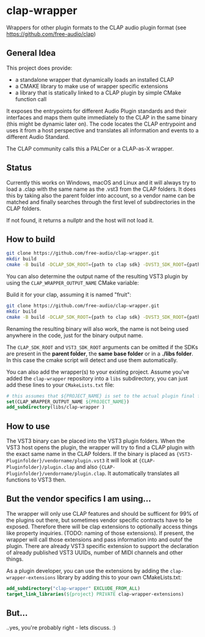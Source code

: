 # clap-wrapper
Wrappers for other plugin formats to the CLAP audio plugin format (see https://github.com/free-audio/clap)

## General Idea

This project does provide:
- a standalone wrapper that dynamically loads an installed CLAP
- a CMAKE library to make use of wrapper specific extensions
- a library that is statically linked to a CLAP plugin by simple CMake function call

It exposes the entrypoints for different Audio Plugin standards and their interfaces and maps them quite immediately to the CLAP in the same binary (this might be dynamic later on). The code locates the CLAP entrypoint and uses it from a host perspective and translates all information and events to a different Audio Standard.

The CLAP community calls this a PALCer or a CLAP-as-X wrapper.

## Status

Currently this works on Windows, macOS and Linux and it will always try to load a .clap with the same name as the .vst3 from the CLAP folders. It does this by taking also the parent folder into account, so a vendor name can be matched and finally searches through the first level of subdirectories in the CLAP folders.

If not found, it returns a nullptr and the host will not load it.

## How to build

```bash
git clone https://github.com/free-audio/clap-wrapper.git
mkdir build
cmake -B build -DCLAP_SDK_ROOT={path to clap sdk} -DVST3_SDK_ROOT={path to vst3 sdk}
```

You can also determine the output name of the resulting VST3 plugin by using the `CLAP_WRAPPER_OUTPUT_NAME` CMake variable:

Build it for your clap, assuming it is named "fruit":

```bash
git clone https://github.com/free-audio/clap-wrapper.git
mkdir build
cmake -B build -DCLAP_SDK_ROOT={path to clap sdk} -DVST3_SDK_ROOT={path to vst3 sdk} -DCLAP_WRAPPER_OUTPUT_NAME=fruit
```

Renaming the resulting binary will also work, the name is not being used anywhere in the code, just for the binary output name.

The `CLAP_SDK_ROOT` and `VST3_SDK_ROOT` arguments can be omitted if the SDKs are present in the **parent folder**, the **same base folder** or in a **./libs folder**.
In this case the cmake script will detect and use them automatically.

You can also add the wrapper(s) to your existing project. Assume you've added the `clap-wrapper` repository into a `libs` subdirectory, you can just add these lines to your `CMakeLists.txt` file:

```cmake
# this assumes that ${PROJECT_NAME} is set to the actual plugin final filename 
set(CLAP_WRAPPER_OUTPUT_NAME ${PROJECT_NAME})
add_subdirectory(libs/clap-wrapper )
```

## How to use

The VST3 binary can be placed into the VST3 plugin folders. When the VST3 host opens the plugin, the wrapper will try to find a CLAP plugin
with the exact same name in the CLAP folders. If the binary is placed as `{VST3-Pluginfolder}/vendorname/plugin.vst3` it will look 
at `{CLAP-Pluginfolder}/plugin.clap` and also `{CLAP-Pluginfolder}/vendorname/plugin.clap`. It automatically translates all functions to VST3 then.

## But the vendor specifics I am using...

The wrapper will only use CLAP features and should be sufficent for 99% of the plugins out there, but sometimes vendor specific contracts have to be exposed. Therefore there will be clap extensions to optionally access things like property inquiries. (TODO: naming of those extensions). If present, the wrapper will call those extensions and pass information into and outof the plugin.
There are already VST3 specific extension to support the declaration of already published VST3 UUIDs, number of MIDI channels and other things.

As a plugin developer, you can use the extensions by adding the `clap-wrapper-extensions` library by adding this to your own CMakeLists.txt:

```cmake
add_subdirectory("clap-wrapper" EXCLUDE_FROM_ALL)
target_link_libraries(${project} PRIVATE clap-wrapper-extensions)
```

## But...

..yes, you're probably right - lets discuss. :)


